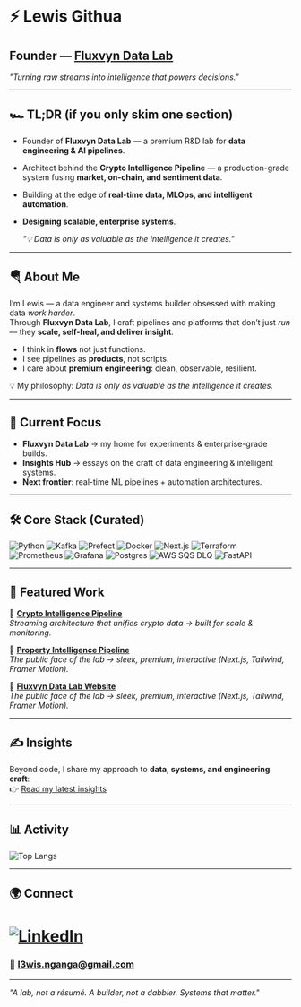 # ⚡ Lewis Githua 
## Founder — [Fluxvyn Data Lab](https://fluxvyn.com)  
*"Turning raw streams into intelligence that powers decisions."*  

---

## 🏎️ TL;DR (if you only skim one section)
- Founder of **Fluxvyn Data Lab** — a premium R&D lab for **data engineering & AI pipelines**.  
- Architect behind the **Crypto Intelligence Pipeline** — a production-grade system fusing **market, on-chain, and sentiment data**.  
- Building at the edge of **real-time data, MLOps, and intelligent automation**.  
- **Designing scalable, enterprise systems**.

  *"💡 Data is only as valuable as the intelligence it creates."*

---

## 🪂 About Me
I’m Lewis — a data engineer and systems builder obsessed with making data *work harder*.  
Through **Fluxvyn Data Lab**, I craft pipelines and platforms that don’t just *run* — they **scale, self-heal, and deliver insight**.  

- I think in **flows** not just functions.  
- I see pipelines as **products**, not scripts.  
- I care about **premium engineering**: clean, observable, resilient.  

💡 My philosophy: *Data is only as valuable as the intelligence it creates.*  

---

## 🔭 Current Focus
- **Fluxvyn Data Lab** → my home for experiments & enterprise-grade builds.  
- **Insights Hub** → essays on the craft of data engineering & intelligent systems.  
- **Next frontier**: real-time ML pipelines + automation architectures.  

---

## 🛠️ Core Stack (Curated)
![Python](https://img.shields.io/badge/-Python-3776AB?logo=python&logoColor=white)
![Kafka](https://img.shields.io/badge/-Kafka-231F20?logo=apachekafka&logoColor=white)
![Prefect](https://img.shields.io/badge/-Prefect-0A3E5E?logo=prefect&logoColor=white)
![Docker](https://img.shields.io/badge/-Docker-2496ED?logo=docker&logoColor=white)
![Next.js](https://img.shields.io/badge/-Next.js-000000?logo=nextdotjs&logoColor=white)
![Terraform](https://img.shields.io/badge/-Terraform-623CE4?logo=terraform&logoColor=white)
![Prometheus](https://img.shields.io/badge/-Prometheus-E6522C?logo=prometheus&logoColor=white)
![Grafana](https://img.shields.io/badge/-Grafana-F46800?logo=grafana&logoColor=white)
![Postgres](https://img.shields.io/badge/-Postgres-4169E1?logo=postgresql&logoColor=white)
![AWS SQS DLQ](https://img.shields.io/badge/-AWS%20SQS%20DLQ-FF9900?logo=amazonaws&logoColor=white)
![FastAPI](https://img.shields.io/badge/-FastAPI-009688?logo=fastapi&logoColor=white)


---

## 📂 Featured Work
🔹 [**Crypto Intelligence Pipeline**](https://github.com/Lewingtonnn/crypto-intelligence)  
*Streaming architecture that unifies crypto data → built for scale & monitoring.*  

🔹 [**Property Intelligence Pipeline**](https://github.com/Lewingtonnn/Property-Intelligence-Pipeline)  
*The public face of the lab → sleek, premium, interactive (Next.js, Tailwind, Framer Motion).*  

🔹 [**Fluxvyn Data Lab Website**](https://fluxvyn.com)  
*The public face of the lab → sleek, premium, interactive (Next.js, Tailwind, Framer Motion).* 


---

## ✍️ Insights
Beyond code, I share my approach to **data, systems, and engineering craft**:  
👉 [Read my latest insights](https://fluxvyn.com/insights)  

---

## 📊 Activity
![Top Langs](https://github-readme-stats.vercel.app/api/top-langs/?username=Lewingtonnn&layout=compact&theme=radical)

---

## 🌍 Connect
# [![LinkedIn](https://img.shields.io/badge/-LinkedIn-0A66C2?logo=linkedin&logoColor=white)](https://linkedin.com/in/lewis-githua)  
### 📧 l3wis.nganga@gmail.com  

---
*"A lab, not a résumé. A builder, not a dabbler. Systems that matter."*
